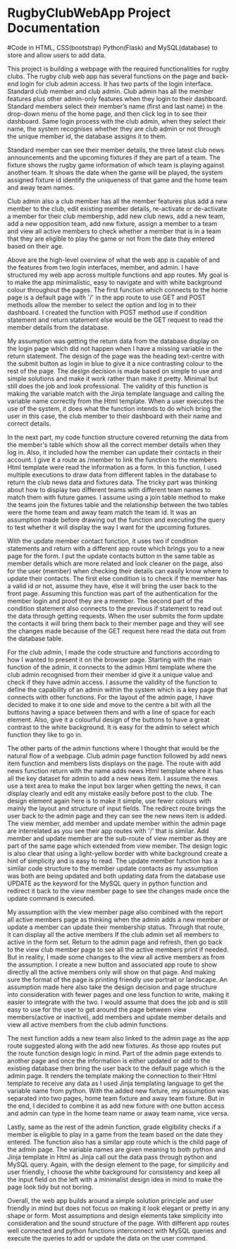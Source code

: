 # RugbyClubWebApp Project Documentation
#Code in HTML, CSS(bootstrap) Python(Flask) and MySQL(database) to store and allow users to add data.

This project is building a webpage with the required functionalities for rugby clubs.
The rugby club web app has several functions on the page and back-end login for club admin access.
It has two parts of the login interface. Standard club member and club admin. Club admin has all the member features plus
other admin-only features when they login to their dashboard.
Standard members select their member’s name (first and last name) in the drop-down menu of the home page, and then click
log in to see their dashboard.
Same login process with the club admin, when they select their name, the system recognises whether they are club admin or not
through the unique member id, the database assigns it to them. 

Standard member can see their member details, the three latest club news announcements and the upcoming fixtures if they are
part of a team. The fixture shows the rugby game information of which team is playing against another team. It shows the date
when the game will be played, the system assigned fixture id identify the uniqueness of that game and the home team and away team names.

Club admin also a club member has all the member features plus add a new member to the club, edit existing member details, re-activate
or de-activate a member for their club membership, add new club news, add a new team, add a new opposition team, add new fixture,
assign a member to a team and view all active members to check whether a member that is in a team 
that they are eligible to play the game or not from the date they entered based on their age.

Above are the high-level overview of what the web app is capable of and the features from two login interfaces, member, and admin.
I have structured my web app across multiple functions and app routes. My goal is to make the app minimalistic, easy to navigate and 
with white background colour throughout the pages.
The first function which connects to the home page is a default page with '/' in the app route to use GET and POST methods allow the member
to select the option and log in to their dashboard. I created the function with POST method use if condition statement and return statement else would be
the GET request to read the member details from the database. 

My assumption was getting the return data from the database display on the login page which did not happen when I have a missing variable in the return statement.
The design of the page was the heading text-centre with the submit button as login in blue to give it a nice contrasting colour to the rest of the page.
The design decision is made based on simple to use and simple solutions and make it work rather than make it pretty. Minimal but still does the job and look
professional. The validity of this function is making the variable match with the Jinja template language and calling the variable name correctly from the Html template.
When a user executes the use of the system, it does what the function intends to do which bring the user in this case, the club member to their dashboard with their
name and correct details.

In the next part, my code function structure covered returning the data from the member's table which show all the correct member details when they log in. Also,
it included how the member can update their contacts in their account.
I give it a route as /member to link the function to the members Html template were read the information as a form. In this function, I used multiple 
executions to draw data from different tables in the database to return the club news data and fixtures data. The tricky part was thinking about how to display 
two different teams with different team names to match them with future games. I assume using a join table method to make the teams join the fixtures table
and the relationship between the two tables were the home team and away team match the team id. It was an assumption made before drawing out the function and 
executing the query to test whether it will display the way I want for the upcoming fixtures.

With the update member contact function, it uses two if condition statements and return with a different app route which brings you to a new page for the form.
I put the update contacts button in the same table as member details which are more related and look cleaner on the page, also for the user (member) when checking
their details can easily know where to update their contacts.
The first else condition is to check if the member has a valid id or not, assume they have, else it will bring the user back to the front page. Assuming this function
was part of the authentication for the member login and proof they are a member.
The second part of the condition statement also connects to the previous if statement to read out the data through getting requests. When the user submits the form 
update the contacts it will bring them back to their member page and they will see the changes made because of the GET request here read the data out 
from the database table.

For the club admin, I made the code structure and functions according to how I wanted to present it on the browser page. 
Starting with the main function of the admin, it connects to the admin Html template where the club admin recognised from their member id give it a unique value
and check if they have admin access. I assume the validity of the function to define the capability of an admin within the system which is a key page that connects
with other functions. For the layout of the admin page, I have decided to make it to one side and move to the centre a bit 
with all the buttons having a space between them and with a line of space for each element. 
Also, give it a colourful design of the buttons to have a great contrast to the white background. It is easy for the admin to select which function they like to go in.

The other parts of the admin functions where I thought that would be the natural flow of a webpage.
Club admin page function followed by add news item function and members lists displays on the page. 
The route with add news function return with the name adds news Html template where it has all the key dataset for admin to add a new news item.
I assume the news use a text area to make the input box larger when getting the news, it can display clearly and edit any mistake easily before post to the club.
The design element again here is to make it simple, use fewer colours with mainly the layout and structure of input fields. 
The redirect route brings the user back to the admin page and they can see the new news item is added. 
The view member, add member and update member within the admin page are interrelated as you see their app routes with '/' that is similar.
Add member and update member are the sub-route of view member as they are part of the same page which extended from view member.
The design logic is also clear that using a light-yellow border with white background create a hint of simplicity and is easy to read. 
The update member function has a similar code structure to the member update contacts as my assumption was both are being updated and both updating
data from the database use UPDATE as the keyword for the MySQL query in python function and redirect it back to the view member page to see the changes made
once the update command is executed.

My assumption with the view member page also combined with the report all active members page as thinking when the admin adds a new member or update a member 
can update their membership status. Through that route, it can display all the active members If the club admin set all members to active in the form set.
Return to the admin page and refresh, then go back to the view club member page to see all the active members print if needed.
But in reality, I made some changes to the view all active members as from the assumption. I create a new button and associated app route
to show directly all the active members only will show on that page. And making sure the format of the page is printing friendly use portrait or landscape.
An assumption made here also take the design decision and page structure into consideration with fewer pages and one less function to write, 
making it easier to integrate with the two. I would assume that does the job and is still easy to use for the user to get around the page between 
view members(active or inactive), add members and update member details and view all active members from the club admin functions.

The next function adds a new team also linked to the admin page as the app route suggested along with the add new fixtures. As those app routes put the route function
design logic in mind. Part of the admin page extends to another page and once the information is either updated or add to the existing database then bring the user
back to the default page which is the admin page. 
It renders the template making the connection to their Html template to receive any data as I used Jinja templating language to get the variable name from python.
With the added new fixture, my assumption was separated into two pages, home team fixture and away team fixture. But in the end, I decided to combine it as add new fixture
with one button access and admin can type in the home team name or away team name, vice versa.

Lastly, same as the rest of the admin function, grade eligibility checks if a member is eligible to play in a game from the team based on the date they entered.
The function also has a similar app route which is the child page of the admin page. The variable names are given meaning to both python and Jinja template 
in Html as Jinja call out the data pass through python and MySQL query. 
Again, with the design element to the page, for simplicity and user friendly, I choose the white background for consistency and keep all the input field 
on the left with a minimalist design idea in mind to make the page look tidy but not boring. 

Overall, the web app builds around a simple solution principle and user friendly in mind but does not focus on making it look elegant or pretty in any shape or form.
Most assumptions and design elements take simplicity into consideration and the sound structure of the page. With different app routes well connected and python functions
interconnect with MySQL queries and execute the queries to add or update the data on the user command.




